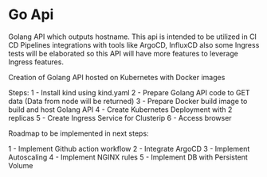 # Go Api

Golang API which outputs hostname. This api is intended to be utilized in CI CD Pipelines integrations with tools like ArgoCD, InfluxCD also some Ingress tests will be elaborated so this API will have more features to leverage Ingress features.


Creation of Golang API hosted on Kubernetes with Docker images

Steps:
1 - Install kind using kind.yaml
2 - Prepare Golang API code to GET data (Data from node will be returned)
3 - Prepare Docker build image to build and host Golang API
4 - Create Kubernetes Deployment with 2 replicas
5 - Create Ingress Service for Clusterip
6 - Access browser

Roadmap to be implemented in next steps:

1 - Implement Github action workflow
2 - Integrate ArgoCD
3 - Implement Autoscaling
4 - Implement NGINX rules
5 - Implement DB with Persistent Volume
